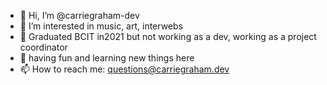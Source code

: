- 👋 Hi, I’m @carriegraham-dev
- 👀 I’m interested in music, art, interwebs
- 🌱 Graduated BCIT in2021 but not working as a dev, working as a project coordinator
- 💞️ having fun and learning new things here
- 📫 How to reach me: questions@carriegraham.dev

<!---
carriegraham-dev/carriegraham-dev is a ✨ special ✨ repository because its `README.md` (this file) appears on your GitHub profile.
You can click the Preview link to take a look at your changes.
--->
